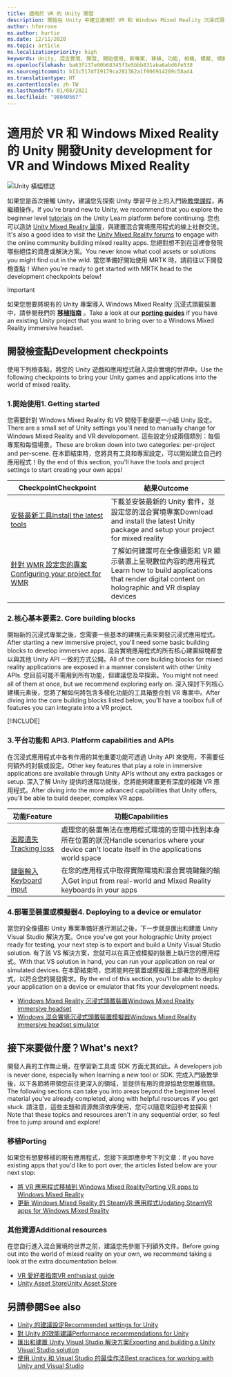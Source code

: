 ```yaml
---
title: 適用於 VR 的 Unity 開發
description: 開始在 Unity 中建立適用於 VR 和 Windows Mixed Reality 沉浸式頭戴裝置的混合實境應用程式。
author: hferrone
ms.author: kurtie
ms.date: 12/11/2020
ms.topic: article
ms.localizationpriority: high
keywords: Unity, 混合實境, 開發, 開始使用, 新專案, 移植, 功能, 相機, 模擬, 模擬, 文件, 混合實境頭戴式裝置, windows 混合實境頭戴式裝置, 虛擬實境頭戴式裝置, 什麼是虛擬實境, 什麼是擴增實境, MRTK, 混合實境工具組, 語音輸入, 定位相機, 模擬器, Azure, 教學課程
ms.openlocfilehash: ba63f137e90b68345f3e5bbb831aba6abd6fe538
ms.sourcegitcommit: b13c517df19179ca281362a1f006914289c58ad4
ms.translationtype: HT
ms.contentlocale: zh-TW
ms.lasthandoff: 01/08/2021
ms.locfileid: "98040567"
---
```

# <a name="unity-development-for-vr-and-windows-mixed-reality"></a><span data-ttu-id="caea2-104">適用於 VR 和 Windows Mixed Reality 的 Unity 開發</span><span class="sxs-lookup"><span data-stu-id="caea2-104">Unity development for VR and Windows Mixed Reality</span></span>

![Unity 橫幅標誌](../images/unity_logo_banner.png)

<span data-ttu-id="caea2-106">如果您是首次接觸 Unity，建議您先探索 Unity 學習平台上的入門級[教學課程](https://unity3d.com/learn/tutorials)，再繼續操作。</span><span class="sxs-lookup"><span data-stu-id="caea2-106">If you're brand new to Unity, we recommend that you explore the beginner level [tutorials](https://unity3d.com/learn/tutorials) on the Unity Learn platform before continuing.</span></span> <span data-ttu-id="caea2-107">您也可以造訪 [Unity Mixed Reality 論壇](https://forum.unity3d.com/forums/hololens.102/)，與建置混合實境應用程式的線上社群交流。</span><span class="sxs-lookup"><span data-stu-id="caea2-107">It's also a good idea to visit the [Unity Mixed Reality forums](https://forum.unity3d.com/forums/hololens.102/) to engage with the online community building mixed reality apps.</span></span> <span data-ttu-id="caea2-108">您絕對想不到在這裡會發現哪些絕佳的資產或解決方案。</span><span class="sxs-lookup"><span data-stu-id="caea2-108">You never know what cool assets or solutions you might find out in the wild.</span></span> <span data-ttu-id="caea2-109">當您準備好開始使用 MRTK 時，請前往以下開發檢查點！</span><span class="sxs-lookup"><span data-stu-id="caea2-109">When you're ready to get started with MRTK head to the development checkpoints below!</span></span>

> [!IMPORTANT]
> <span data-ttu-id="caea2-110">如果您想要將現有的 Unity 專案導入 Windows Mixed Reality 沉浸式頭戴裝置中，請參閱我們的 **[移植指南](../porting-apps/porting-overview.md)** 。</span><span class="sxs-lookup"><span data-stu-id="caea2-110">Take a look at our **[porting guides](../porting-apps/porting-overview.md)** if you have an existing Unity project that you want to bring over to a Windows Mixed Reality immersive headset.</span></span> 

## <a name="development-checkpoints"></a><span data-ttu-id="caea2-111">開發檢查點</span><span class="sxs-lookup"><span data-stu-id="caea2-111">Development checkpoints</span></span>

<span data-ttu-id="caea2-112">使用下列檢查點，將您的 Unity 遊戲和應用程式融入混合實境的世界中。</span><span class="sxs-lookup"><span data-stu-id="caea2-112">Use the following checkpoints to bring your Unity games and applications into the world of mixed reality.</span></span> 

### <a name="1-getting-started"></a><span data-ttu-id="caea2-113">1.開始使用</span><span class="sxs-lookup"><span data-stu-id="caea2-113">1. Getting started</span></span>

<span data-ttu-id="caea2-114">您需要針對 Windows Mixed Reality 和 VR 開發手動變更一小組 Unity 設定。</span><span class="sxs-lookup"><span data-stu-id="caea2-114">There are a small set of Unity settings you'll need to manually change for Windows Mixed Reality and VR developoment.</span></span> <span data-ttu-id="caea2-115">這些設定分成兩個類別：每個專案和每個場景。</span><span class="sxs-lookup"><span data-stu-id="caea2-115">These are broken down into two categories: per-project and per-scene.</span></span> <span data-ttu-id="caea2-116">在本節結束時，您將具有工具和專案設定，可以開始建立自己的應用程式！</span><span class="sxs-lookup"><span data-stu-id="caea2-116">By the end of this section, you'll have the tools and project settings to start creating your own apps!</span></span>

|  <span data-ttu-id="caea2-117">Checkpoint</span><span class="sxs-lookup"><span data-stu-id="caea2-117">Checkpoint</span></span>  |  <span data-ttu-id="caea2-118">結果</span><span class="sxs-lookup"><span data-stu-id="caea2-118">Outcome</span></span>  |
| --- | --- |
| [<span data-ttu-id="caea2-119">安裝最新工具</span><span class="sxs-lookup"><span data-stu-id="caea2-119">Install the latest tools</span></span>](../install-the-tools.md) | <span data-ttu-id="caea2-120">下載並安裝最新的 Unity 套件，並設定您的混合實境專案</span><span class="sxs-lookup"><span data-stu-id="caea2-120">Download and install the latest Unity package and setup your project for mixed reality</span></span> |
| [<span data-ttu-id="caea2-121">針對 WMR 設定您的專案</span><span class="sxs-lookup"><span data-stu-id="caea2-121">Configuring your project for WMR</span></span>](configure-unity-project.md) | <span data-ttu-id="caea2-122">了解如何建置可在全像攝影和 VR 顯示裝置上呈現數位內容的應用程式</span><span class="sxs-lookup"><span data-stu-id="caea2-122">Learn how to build applications that render digital content on holographic and VR display devices</span></span> |

### <a name="2-core-building-blocks"></a><span data-ttu-id="caea2-123">2.核心基本要素</span><span class="sxs-lookup"><span data-stu-id="caea2-123">2. Core building blocks</span></span>

<span data-ttu-id="caea2-124">開始新的沉浸式專案之後，您需要一些基本的建構元素來開發沉浸式應用程式。</span><span class="sxs-lookup"><span data-stu-id="caea2-124">After starting a new immersive project, you'll need some basic building blocks to develop immersive apps.</span></span> <span data-ttu-id="caea2-125">混合實境應用程式的所有核心建置組塊都會以與其他 Unity API 一致的方式公開。</span><span class="sxs-lookup"><span data-stu-id="caea2-125">All of the core building blocks for mixed reality applications are exposed in a manner consistent with other Unity APIs.</span></span> <span data-ttu-id="caea2-126">您目前可能不需用到所有功能，但建議您及早探索。</span><span class="sxs-lookup"><span data-stu-id="caea2-126">You might not need all of them at once, but we recommend exploring early on.</span></span> <span data-ttu-id="caea2-127">深入探討下列核心建構元素後，您將了解如何將包含多樣化功能的工具箱整合到 VR 專案中。</span><span class="sxs-lookup"><span data-stu-id="caea2-127">After diving into the core building blocks listed below, you'll have a toolbox full of features you can integrate into a VR project.</span></span>

[!INCLUDE[](../includes/unity-building-blocks-wmr.md)]

### <a name="3-platform-capabilities-and-apis"></a><span data-ttu-id="caea2-128">3.平台功能和 API</span><span class="sxs-lookup"><span data-stu-id="caea2-128">3. Platform capabilities and APIs</span></span>

<span data-ttu-id="caea2-129">在沉浸式應用程式中各有作用的其他重要功能可透過 Unity API 來使用，不需要任何額外的封裝或設定。</span><span class="sxs-lookup"><span data-stu-id="caea2-129">Other key features that play a role in immersive applications are available through Unity APIs without any extra packages or setup.</span></span> <span data-ttu-id="caea2-130">深入了解 Unity 提供的進階功能後，您將能夠建置更有深度的複雜 VR 應用程式。</span><span class="sxs-lookup"><span data-stu-id="caea2-130">After diving into the more advanced capabilities that Unity offers, you'll be able to build deeper, complex VR apps.</span></span>

|  <span data-ttu-id="caea2-131">功能</span><span class="sxs-lookup"><span data-stu-id="caea2-131">Feature</span></span>  |  <span data-ttu-id="caea2-132">功能</span><span class="sxs-lookup"><span data-stu-id="caea2-132">Capabilities</span></span>  |
| --- | --- |
| [<span data-ttu-id="caea2-133">追蹤遺失</span><span class="sxs-lookup"><span data-stu-id="caea2-133">Tracking loss</span></span>](tracking-loss-in-unity.md) | <span data-ttu-id="caea2-134">處理您的裝置無法在應用程式環境的空間中找到本身所在位置的狀況</span><span class="sxs-lookup"><span data-stu-id="caea2-134">Handle scenarios where your device can't locate itself in the applications world space</span></span> |
| [<span data-ttu-id="caea2-135">鍵盤輸入</span><span class="sxs-lookup"><span data-stu-id="caea2-135">Keyboard input</span></span>](keyboard-input-in-unity.md) | <span data-ttu-id="caea2-136">在您的應用程式中取得實際環境和混合實境鍵盤的輸入</span><span class="sxs-lookup"><span data-stu-id="caea2-136">Get input from real-world and Mixed Reality keyboards in your apps</span></span> |

### <a name="4-deploying-to-a-device-or-emulator"></a><span data-ttu-id="caea2-137">4.部署至裝置或模擬器</span><span class="sxs-lookup"><span data-stu-id="caea2-137">4. Deploying to a device or emulator</span></span>

<span data-ttu-id="caea2-138">當您的全像攝影 Unity 專案準備好進行測試之後，下一步就是匯出和建置 Unity Visual Studio 解決方案。</span><span class="sxs-lookup"><span data-stu-id="caea2-138">Once you've got your holographic Unity project ready for testing, your next step is to export and build a Unity Visual Studio solution.</span></span> <span data-ttu-id="caea2-139">有了該 VS 解決方案，您就可以在真正或模擬的裝置上執行您的應用程式。</span><span class="sxs-lookup"><span data-stu-id="caea2-139">With that VS solution in hand, you can run your application on real or simulated devices.</span></span> <span data-ttu-id="caea2-140">在本節結束時，您將能夠在裝置或模擬器上部署您的應用程式，以符合您的開發需求。</span><span class="sxs-lookup"><span data-stu-id="caea2-140">By the end of this section, you'll be able to deploy your application on a device or emulator that fits your development needs.</span></span>

* [<span data-ttu-id="caea2-141">Windows Mixed Reality 沉浸式頭戴裝置</span><span class="sxs-lookup"><span data-stu-id="caea2-141">Windows Mixed Reality immersive headset</span></span>](../platform-capabilities-and-apis/using-visual-studio.md)
* [<span data-ttu-id="caea2-142">Windows 混合實境沉浸式頭戴裝置模擬器</span><span class="sxs-lookup"><span data-stu-id="caea2-142">Windows Mixed Reality immersive headset simulator</span></span>](../platform-capabilities-and-apis/using-the-windows-mixed-reality-simulator.md)

## <a name="whats-next"></a><span data-ttu-id="caea2-143">接下來要做什麼？</span><span class="sxs-lookup"><span data-stu-id="caea2-143">What's next?</span></span>

<span data-ttu-id="caea2-144">開發人員的工作無止境，在學習新工具或 SDK 方面尤其如此。</span><span class="sxs-lookup"><span data-stu-id="caea2-144">A developers job is never done, especially when learning a new tool or SDK.</span></span> <span data-ttu-id="caea2-145">完成入門級教學後，以下各節將帶領您前往更深入的領域，並提供有用的資源協助您脫離瓶頸。</span><span class="sxs-lookup"><span data-stu-id="caea2-145">The following sections can take you into areas beyond the beginner level material you've already completed, along with helpful resources if you get stuck.</span></span> <span data-ttu-id="caea2-146">請注意，這些主題和資源無須依序使用，您可以隨意來回參考並探索！</span><span class="sxs-lookup"><span data-stu-id="caea2-146">Note that these topics and resources aren't in any sequential order, so feel free to jump around and explore!</span></span>

### <a name="porting"></a><span data-ttu-id="caea2-147">移植</span><span class="sxs-lookup"><span data-stu-id="caea2-147">Porting</span></span>

<span data-ttu-id="caea2-148">如果您有想要移植的現有應用程式，您接下來即應參考下列文章：</span><span class="sxs-lookup"><span data-stu-id="caea2-148">If you have existing apps that you'd like to port over, the articles listed below are your next stop:</span></span>

* [<span data-ttu-id="caea2-149">將 VR 應用程式移植到 Windows Mixed Reality</span><span class="sxs-lookup"><span data-stu-id="caea2-149">Porting VR apps to Windows Mixed Reality</span></span>](https://docs.microsoft.com/windows/mixed-reality/develop/porting-apps/porting-guides?tabs=project)
* [<span data-ttu-id="caea2-150">更新 Windows Mixed Reality 的 SteamVR 應用程式</span><span class="sxs-lookup"><span data-stu-id="caea2-150">Updating SteamVR apps for Windows Mixed Reality</span></span>](https://docs.microsoft.com/windows/mixed-reality/develop/porting-apps/updating-your-steamvr-application-for-windows-mixed-reality)

### <a name="additional-resources"></a><span data-ttu-id="caea2-151">其他資源</span><span class="sxs-lookup"><span data-stu-id="caea2-151">Additional resources</span></span>

<span data-ttu-id="caea2-152">在您自行進入混合實境的世界之前，建議您先參閱下列額外文件。</span><span class="sxs-lookup"><span data-stu-id="caea2-152">Before going out into the world of mixed reality on your own, we recommend taking a look at the extra documentation below.</span></span> 

* [<span data-ttu-id="caea2-153">VR 愛好者指南</span><span class="sxs-lookup"><span data-stu-id="caea2-153">VR enthusiast guide</span></span>](https://docs.microsoft.com/windows/mixed-reality/enthusiast-guide/vr-journey)
* [<span data-ttu-id="caea2-154">Unity Asset Store</span><span class="sxs-lookup"><span data-stu-id="caea2-154">Unity Asset Store</span></span>](https://www.assetstore.unity3d.com)

## <a name="see-also"></a><span data-ttu-id="caea2-155">另請參閱</span><span class="sxs-lookup"><span data-stu-id="caea2-155">See also</span></span> 

* [<span data-ttu-id="caea2-156">Unity 的建議設定</span><span class="sxs-lookup"><span data-stu-id="caea2-156">Recommended settings for Unity</span></span>](recommended-settings-for-unity.md)
* [<span data-ttu-id="caea2-157">對 Unity 的效能建議</span><span class="sxs-lookup"><span data-stu-id="caea2-157">Performance recommendations for Unity</span></span>](performance-recommendations-for-unity.md)
* [<span data-ttu-id="caea2-158">匯出和建置 Unity Visual Studio 解決方案</span><span class="sxs-lookup"><span data-stu-id="caea2-158">Exporting and building a Unity Visual Studio solution</span></span>](exporting-and-building-a-unity-visual-studio-solution.md)
* [<span data-ttu-id="caea2-159">使用 Unity 和 Visual Studio 的最佳作法</span><span class="sxs-lookup"><span data-stu-id="caea2-159">Best practices for working with Unity and Visual Studio</span></span>](best-practices-for-working-with-unity-and-visual-studio.md)
